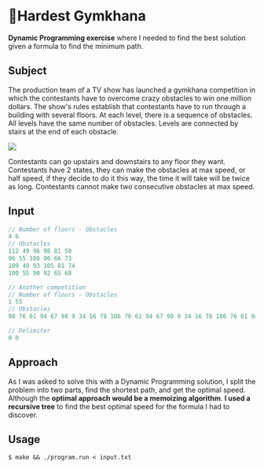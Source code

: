 # 🏃Hardest Gymkhana

**Dynamic Programming exercise** where I needed to find the best solution given a formula to find the minimum path.

## Subject
The production team of a TV show has launched a gymkhana competition in which the contestants have to overcome crazy obstacles to win one million dollars. 
The show's rules establish that contestants have to run through a building with several floors. At each level, there is a sequence of obstacles. All levels have the same number of obstacles. Levels are connected by stairs at the end of each obstacle. 

![](https://i.imgur.com/KYMEo37.gif)

Contestants can go upstairs and downstairs to any floor they want. Contestants have 2 states, they can make the obstacles at max speed, or half speed, if they decide to do it this way, the time it will take will be twice as long. Contestants cannot make two consecutive obstacles at max speed.

## Input
```javascript
// Number of floors - Obstacles
4 6
// Obstacles
112 49 96 98 81 50
96 55 108 90 66 73
109 48 93 105 81 74
100 55 90 92 65 68

// Another competition
// Number of floors - Obstacles
1 55
// Obstacles
98 76 61 94 67 98 9 34 16 78 106 76 61 94 67 98 9 34 16 78 106 76 61 94 67 98 9 34 16 78 106 76 61 94 67 98 9 34 16 78 106 76 61 94 67 98 9 34 16 78 106 76 61 94 67 

// Delimiter
0 0
```

## Approach
As I was asked to solve this with a Dynamic Programming solution, I split the problem into two parts, find the shortest path, and get the optimal speed. Although the **optimal approach would be a memoizing algorithm**. **I used a recursive tree** to find the best optimal speed for the formula I had to discover.

## Usage
`$ make && ./program.run < input.txt`


